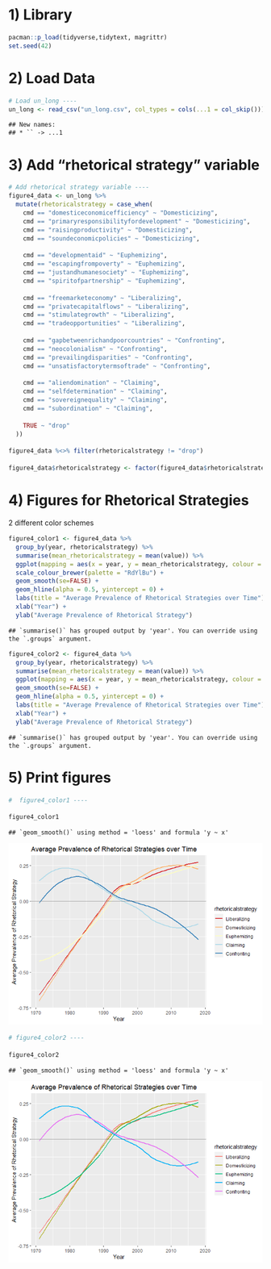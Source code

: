 # 1) Library

``` r
pacman::p_load(tidyverse,tidytext, magrittr)
set.seed(42)
```

# 2) Load Data

``` r
# Load un_long ----
un_long <- read_csv("un_long.csv", col_types = cols(...1 = col_skip()))
```

    ## New names:
    ## * `` -> ...1

# 3) Add “rhetorical strategy” variable

``` r
# Add rhetorical strategy variable ----
figure4_data <- un_long %>% 
  mutate(rhetoricalstrategy = case_when(
    cmd == "domesticeconomicefficiency" ~ "Domesticizing",
    cmd == "primaryresponsibilityfordevelopment" ~ "Domesticizing",
    cmd == "raisingproductivity" ~ "Domesticizing",
    cmd == "soundeconomicpolicies" ~ "Domesticizing",
    
    cmd == "developmentaid" ~ "Euphemizing",
    cmd == "escapingfrompoverty" ~ "Euphemizing",
    cmd == "justandhumanesociety" ~ "Euphemizing",
    cmd == "spiritofpartnership" ~ "Euphemizing",
    
    cmd == "freemarketeconomy" ~ "Liberalizing",
    cmd == "privatecapitalflows" ~ "Liberalizing",
    cmd == "stimulategrowth" ~ "Liberalizing",
    cmd == "tradeopportunities" ~ "Liberalizing",
    
    cmd == "gapbetweenrichandpoorcountries" ~ "Confronting",
    cmd == "neocolonialism" ~ "Confronting",
    cmd == "prevailingdisparities" ~ "Confronting",
    cmd == "unsatisfactorytermsoftrade" ~ "Confronting",
    
    cmd == "aliendomination" ~ "Claiming",
    cmd == "selfdetermination" ~ "Claiming",
    cmd == "sovereignequality" ~ "Claiming",
    cmd == "subordination" ~ "Claiming", 
    
    TRUE ~ "drop"
  ))

figure4_data %<>% filter(rhetoricalstrategy != "drop")

figure4_data$rhetoricalstrategy <- factor(figure4_data$rhetoricalstrategy, levels = c("Liberalizing", "Domesticizing", "Euphemizing", "Claiming", "Confronting"))
```

# 4) Figures for Rhetorical Strategies

2 different color schemes

``` r
figure4_color1 <- figure4_data %>% 
  group_by(year, rhetoricalstrategy) %>% 
  summarise(mean_rhetoricalstrategy = mean(value)) %>% 
  ggplot(mapping = aes(x = year, y = mean_rhetoricalstrategy, colour = rhetoricalstrategy)) +
  scale_colour_brewer(palette = "RdYlBu") +
  geom_smooth(se=FALSE) +
  geom_hline(alpha = 0.5, yintercept = 0) +
  labs(title = "Average Prevalence of Rhetorical Strategies over Time") +
  xlab("Year") + 
  ylab("Average Prevalence of Rhetorical Strategy")
```

    ## `summarise()` has grouped output by 'year'. You can override using the `.groups` argument.

``` r
figure4_color2 <- figure4_data %>% 
  group_by(year, rhetoricalstrategy) %>% 
  summarise(mean_rhetoricalstrategy = mean(value)) %>% 
  ggplot(mapping = aes(x = year, y = mean_rhetoricalstrategy, colour = rhetoricalstrategy)) +
  geom_smooth(se=FALSE) +
  geom_hline(alpha = 0.5, yintercept = 0) +
  labs(title = "Average Prevalence of Rhetorical Strategies over Time") +
  xlab("Year") + 
  ylab("Average Prevalence of Rhetorical Strategy")
```

    ## `summarise()` has grouped output by 'year'. You can override using the `.groups` argument.

# 5) Print figures

``` r
#  figure4_color1 ----

figure4_color1 
```

    ## `geom_smooth()` using method = 'loess' and formula 'y ~ x'

![](figure4_historical_files/figure-gfm/unnamed-chunk-5-1.png)<!-- -->

``` r
# figure4_color2 ----

figure4_color2 
```

    ## `geom_smooth()` using method = 'loess' and formula 'y ~ x'

![](figure4_historical_files/figure-gfm/unnamed-chunk-5-2.png)<!-- -->
